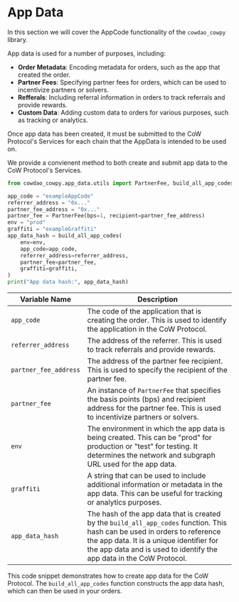 # App Data

In this section we will cover the AppCode functionality of the `cowdao_cowpy` library.

App data is used for a number of purposes, including:

- **Order Metadata**: Encoding metadata for orders, such as the app that created the order.
- **Partner Fees**: Specifying partner fees for orders, which can be used to incentivize partners or solvers.
- **Refferals**: Including referral information in orders to track referrals and provide rewards.
- **Custom Data**: Adding custom data to orders for various purposes, such as tracking or analytics.


Once app data has been created, it must be submitted to the CoW Protocol's Services for each chain that the AppData is intended to be used on.

We provide a convienent method to both create and submit app data to the CoW Protocol's Services.

```python
from cowdao_cowpy.app_data.utils import PartnerFee, build_all_app_codes

app_code = "exampleAppCode"
referrer_address = "0x..."
partner_fee_address = "0x..."
partner_fee = PartnerFee(bps=1, recipient=partner_fee_address)
env = "prod"
graffiti = "exampleGraffiti"
app_data_hash = build_all_app_codes(
    env=env,
    app_code=app_code,
    referrer_address=referrer_address,
    partner_fee=partner_fee,
    graffiti=graffiti,
)
print("App data hash:", app_data_hash)
```

| Variable Name | Description |
| -------------- | ----------- |
| `app_code` | The code of the application that is creating the order. This is used to identify the application in the CoW Protocol. |
| `referrer_address` | The address of the referrer. This is used to track referrals and provide rewards. |
| `partner_fee_address` | The address of the partner fee recipient. This is used to specify the recipient of the partner fee. |
| `partner_fee` | An instance of `PartnerFee` that specifies the basis points (bps) and recipient address for the partner fee. This is used to incentivize partners or solvers. |
| `env` | The environment in which the app data is being created. This can be "prod" for production or "test" for testing. It determines the network and subgraph URL used for the app data. |
| `graffiti` | A string that can be used to include additional information or metadata in the app data. This can be useful for tracking or analytics purposes. |
| `app_data_hash` | The hash of the app data that is created by the `build_all_app_codes` function. This hash can be used in orders to reference the app data. It is a unique identifier for the app data and is used to identify the app data in the CoW Protocol. |

This code snippet demonstrates how to create app data for the CoW Protocol. The `build_all_app_codes` function constructs the app data hash, which can then be used in your orders.


